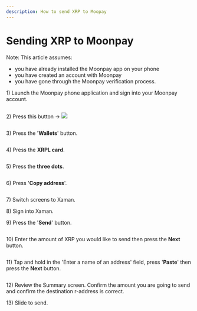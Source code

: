 ```yaml
---
description: How to send XRP to Moopay
---
```


# Sending XRP to Moonpay

Note: This article assumes:

* you have already installed the Moonpay app on your phone
* you have created an account with Moonpay
* you have gone through the Moonpay verification process.



1\) Launch the Moonpay phone application and sign into your Moonpay account.

<figure><img src="../.gitbook/assets/Moonpay -1.png" alt=""><figcaption></figcaption></figure>

2\) Press this button -> ![](<../.gitbook/assets/image (93).png>)

<figure><img src="../.gitbook/assets/Moonpay -2.png" alt=""><figcaption></figcaption></figure>

3\) Press the '**Wallets**' button.

<figure><img src="../.gitbook/assets/Moonpay -3.png" alt=""><figcaption></figcaption></figure>

4\) Press the **XRPL card**.

<figure><img src="../.gitbook/assets/Moonpay -4.png" alt=""><figcaption></figcaption></figure>

5\) Press the **three dots**.

<figure><img src="../.gitbook/assets/Moonpay -5 (1).png" alt=""><figcaption></figcaption></figure>

6\) Press '**Copy address**'.

<figure><img src="../.gitbook/assets/Moonpay -6.png" alt=""><figcaption></figcaption></figure>

7\) Switch screens to Xaman.

8\) Sign into Xaman.

9\) Press the '**Send**' button.



<figure><img src="../.gitbook/assets/Moonpay -7.png" alt=""><figcaption></figcaption></figure>

10\) Enter the amount of XRP you would like to send then press the **Next** button.

<figure><img src="../.gitbook/assets/Moonpay -8.png" alt=""><figcaption></figcaption></figure>

11\) Tap and hold in the 'Enter a name of an address' field, press '**Paste**' then press the **Next** button.&#x20;



<figure><img src="../.gitbook/assets/Moonpay -9 (1).png" alt=""><figcaption></figcaption></figure>

12\) Review the Summary screen. Confirm the amount you are going to send and confirm the destination r-address is correct.&#x20;

13\) Slide to send.

